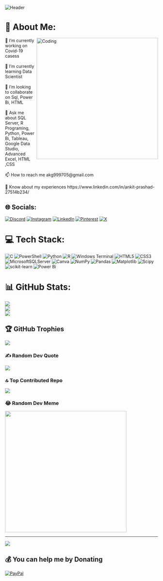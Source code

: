 ![Header](https://media.licdn.com/dms/image/C4D12AQESj72-s5gEKg/article-cover_image-shrink_720_1280/0/1626753867110?e=2147483647&v=beta&t=JOALVxWjySgR37iCdRMhNGmpCyYYDXlPdWk212JXdII)
# 💫 About Me:
<img align="right" alt="Coding" width="400" src="https://indoanalytica.com/static/images/data-science-5.gif">
🔭 I’m currently working on Covid-19 casess<br><br>🌱 I’m currently learning Data Scientist<br><br>👯 I’m looking to collaborate on Sql, Power Bi, HTML<br><br>💬 Ask me about SQL Server, R Programing, Python, Power Bi, Tableau, Google Data Studio, Advanced Excel, HTML ,CSS<br><br>📫 How to reach me akg999705@gmail.com<br><br>📄 Know about my experiences https://www.linkedin.com/in/ankit-prashad-27514b234/


## 🌐 Socials:
[![Discord](https://img.shields.io/badge/Discord-%237289DA.svg?logo=discord&logoColor=white)](https://discord.gg/https://discord.gg/NeyTfqUj) [![Instagram](https://img.shields.io/badge/Instagram-%23E4405F.svg?logo=Instagram&logoColor=white)](https://instagram.com/sanataniankitgupta0030) [![LinkedIn](https://img.shields.io/badge/LinkedIn-%230077B5.svg?logo=linkedin&logoColor=white)](https://linkedin.com/in/nkedin.com/in/ankit-prashad-27514b234/) [![Pinterest](https://img.shields.io/badge/Pinterest-%23E60023.svg?logo=Pinterest&logoColor=white)](https://pinterest.com/https://in.pinterest.com/oldcoinsupplier/) [![X](https://img.shields.io/badge/X-black.svg?logo=X&logoColor=white)](https://x.com/@Ankit56618428) 

# 💻 Tech Stack:
![C](https://img.shields.io/badge/c-%2300599C.svg?style=plastic&logo=c&logoColor=white) ![PowerShell](https://img.shields.io/badge/PowerShell-%235391FE.svg?style=plastic&logo=powershell&logoColor=white) ![Python](https://img.shields.io/badge/python-3670A0?style=plastic&logo=python&logoColor=ffdd54) ![R](https://img.shields.io/badge/r-%23276DC3.svg?style=plastic&logo=r&logoColor=white) ![Windows Terminal](https://img.shields.io/badge/Windows%20Terminal-%234D4D4D.svg?style=plastic&logo=windows-terminal&logoColor=white) ![HTML5](https://img.shields.io/badge/html5-%23E34F26.svg?style=plastic&logo=html5&logoColor=white) ![CSS3](https://img.shields.io/badge/css3-%231572B6.svg?style=plastic&logo=css3&logoColor=white) ![MicrosoftSQLServer](https://img.shields.io/badge/Microsoft%20SQL%20Server-CC2927?style=plastic&logo=microsoft%20sql%20server&logoColor=white) ![Canva](https://img.shields.io/badge/Canva-%2300C4CC.svg?style=plastic&logo=Canva&logoColor=white) ![NumPy](https://img.shields.io/badge/numpy-%23013243.svg?style=plastic&logo=numpy&logoColor=white) ![Pandas](https://img.shields.io/badge/pandas-%23150458.svg?style=plastic&logo=pandas&logoColor=white) ![Matplotlib](https://img.shields.io/badge/Matplotlib-%23ffffff.svg?style=plastic&logo=Matplotlib&logoColor=black) ![Scipy](https://img.shields.io/badge/SciPy-%230C55A5.svg?style=plastic&logo=scipy&logoColor=%white) ![scikit-learn](https://img.shields.io/badge/scikit--learn-%23F7931E.svg?style=plastic&logo=scikit-learn&logoColor=white) ![Power Bi](https://img.shields.io/badge/power_bi-F2C811?style=plastic&logo=powerbi&logoColor=black)
# 📊 GitHub Stats:
![](https://github-readme-stats.vercel.app/api?username=AnkitPrashad&theme=radical&hide_border=true&include_all_commits=false&count_private=false)<br/>
![](https://github-readme-streak-stats.herokuapp.com/?user=AnkitPrashad&theme=radical&hide_border=true)<br/>
![](https://github-readme-stats.vercel.app/api/top-langs/?username=AnkitPrashad&theme=radical&hide_border=true&include_all_commits=false&count_private=false&layout=compact)

## 🏆 GitHub Trophies
![](https://github-profile-trophy.vercel.app/?username=AnkitPrashad&theme=radical&no-frame=false&no-bg=true&margin-w=4)

### ✍️ Random Dev Quote
![](https://quotes-github-readme.vercel.app/api?type=horizontal&theme=radical)

### 🔝 Top Contributed Repo
![](https://github-contributor-stats.vercel.app/api?username=AnkitPrashad&limit=5&theme=dark&combine_all_yearly_contributions=true)

### 😂 Random Dev Meme
<img src='https://randommeme-five.vercel.app/' style="height: 400px;"/>

---
[![](https://visitcount.itsvg.in/api?id=AnkitPrashad&icon=0&color=11)](https://visitcount.itsvg.in)

  ## 💰 You can help me by Donating
  [![PayPal](https://img.shields.io/badge/PayPal-00457C?style=for-the-badge&logo=paypal&logoColor=white)](https://paypal.me/paypal.me/AnkitKumar870) 

  
<!-- Proudly created with GPRM ( https://gprm.itsvg.in ) -->

